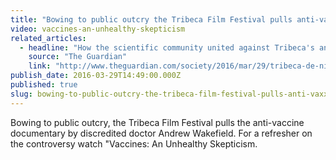 ```yaml
---
title: "Bowing to public outcry the Tribeca Film Festival pulls anti-vaxxer documentary"
video: vaccines-an-unhealthy-skepticism
related_articles:
  - headline: "How the scientific community united against Tribeca's anti-vaccination film"
    source: "The Guardian"
    link: "http://www.theguardian.com/society/2016/mar/29/tribeca-de-niro-anti-vaccination-film-scientists-response"
publish_date: 2016-03-29T14:49:00.000Z
published: true
slug: bowing-to-public-outcry-the-tribeca-film-festival-pulls-anti-vaxxer-documentary
---
```

Bowing to public outcry, the Tribeca Film Festival pulls the anti-vaccine documentary by discredited doctor Andrew Wakefield. For a refresher on the controversy watch "Vaccines: An Unhealthy Skepticism.


